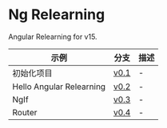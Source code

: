 # Ng Relearning

Angular Relearning for v15.


示例| 分支| 描述
---| --- | --- 
初始化项目| [v0.1](https://github.com/why520crazy/ng-relearning/tree/v0.1) | -
Hello Angular Relearning|[v0.2](https://github.com/why520crazy/ng-relearning/tree/v0.2) | -
NgIf|[v0.3](https://github.com/why520crazy/ng-relearning/tree/v0.3) | -
Router|[v0.4](https://github.com/why520crazy/ng-relearning/tree/v0.4) | -
